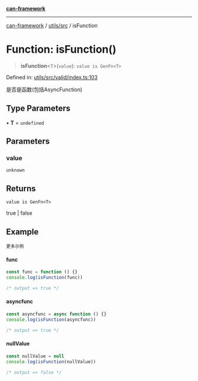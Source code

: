 [**can-framework**](../../../README.md)

***

[can-framework](../../../modules.md) / [utils/src](../README.md) / isFunction

# Function: isFunction()

> **isFunction**\<`T`\>(`value`): `value is GenFn<T>`

Defined in: [utils/src/valid/index.ts:103](https://github.com/acanowl/acanowl-framework/blob/b5107a43a84c047f5172f446640c957c87bb9285/packages/utils/src/valid/index.ts#L103)

是否是函数(包括AsyncFunction)

## Type Parameters

• **T** = `undefined`

## Parameters

### value

`unknown`

## Returns

`value is GenFn<T>`

true | false

## Example

```更多示例```
#### func

```typescript
const func = function () {}
console.log(isFunction(func))

/* output => true */
```

#### asyncfunc

```typescript
const asyncfunc = async function () {}
console.log(isFunction(asyncfunc))

/* output => true */
```

#### nullValue

```typescript
const nullValue = null
console.log(isFunction(nullValue))

/* output => false */
```
